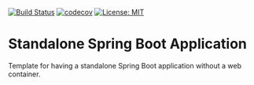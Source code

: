 [![Build Status](https://travis-ci.org/pixelstuermer/standalone-spring-boot-app.svg?branch=master)](https://travis-ci.org/pixelstuermer/standalone-spring-boot-app)
[![codecov](https://codecov.io/gh/pixelstuermer/standalone-spring-boot-app/branch/master/graph/badge.svg)](https://codecov.io/gh/pixelstuermer/standalone-spring-boot-app)
[![License: MIT](https://img.shields.io/badge/License-MIT-yellow.svg)](https://opensource.org/licenses/MIT)

# Standalone Spring Boot Application
Template for having a standalone Spring Boot application without a web container.